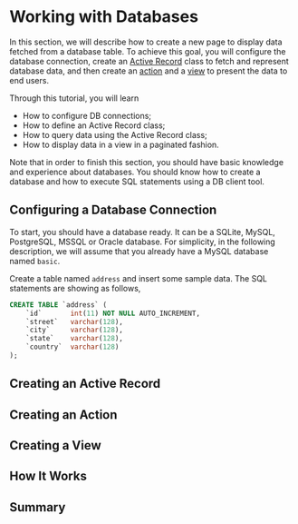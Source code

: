 Working with Databases
======================

In this section, we will describe how to create a new page to display data fetched from a database table.
To achieve this goal, you will configure the database connection, create an [Active Record](db-active-record.md) class
to fetch and represent database data, and then create an [action](structure-controllers.md) and
a [view](structure-views.md) to present the data to end users.

Through this tutorial, you will learn

* How to configure DB connections;
* How to define an Active Record class;
* How to query data using the Active Record class;
* How to display data in a view in a paginated fashion.

Note that in order to finish this section, you should have basic knowledge and experience about databases.
You should know how to create a database and how to execute SQL statements using a DB client tool.


Configuring a Database Connection
---------------------------------

To start, you should have a database ready. It can be a SQLite, MySQL, PostgreSQL, MSSQL or Oracle database.
For simplicity, in the following description, we will assume that you already have a MySQL database named `basic`.

Create a table named `address` and insert some sample data. The SQL statements are showing as follows,

```sql
CREATE TABLE `address` (
    `id`       int(11) NOT NULL AUTO_INCREMENT,
    `street`   varchar(128),
    `city`     varchar(128),
    `state`    varchar(128),
    `country`  varchar(128)
);
```


Creating an Active Record
-------------------------


Creating an Action
------------------


Creating a View
---------------


How It Works
------------


Summary
-------
